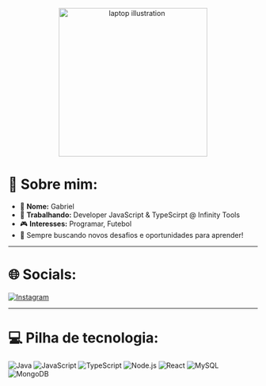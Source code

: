 <p align="center">
  <img src="[https://SEU-LINK-DE-IMAGEM.png](https://media.discordapp.net/attachments/1257110695837831289/1362012884690800760/computer-illustration.png?ex=6800d8d8&is=67ff8758&hm=b2e8de7edb7af034e69ff389697e944a01826ed02b75ddc2e9777b9795cdd1ff&=&format=webp&quality=lossless)" alt="laptop illustration" width="300"/>
</p>

# 👋 Sobre mim:

- 👤 **Nome:** Gabriel 
- 💼 **Trabalhando:** Developer JavaScript & TypeScirpt @ Infinity Tools
- 🎮 **Interesses:** Programar, Futebol
- 🚀 Sempre buscando novos desafios e oportunidades para aprender!

---

# 🌐 Socials:

[![Instagram](https://img.shields.io/badge/Instagram-%23E4405F.svg?style=for-the-badge&logo=instagram&logoColor=white)](https://instagram.com/gomeszs.g)  

---

# 💻 Pilha de tecnologia:

![Java](https://img.shields.io/badge/Java-orange?style=for-the-badge&logo=java&logoColor=white)
![JavaScript](https://img.shields.io/badge/JavaScript-%23F7DF1E.svg?style=for-the-badge&logo=javascript&logoColor=black)
![TypeScript](https://img.shields.io/badge/TypeScript-%23007ACC.svg?style=for-the-badge&logo=typescript&logoColor=white)
![Node.js](https://img.shields.io/badge/Node.js-%23339933.svg?style=for-the-badge&logo=node.js&logoColor=white)
![React](https://img.shields.io/badge/React-%2361DAFB.svg?style=for-the-badge&logo=react&logoColor=black)
![MySQL](https://img.shields.io/badge/MySQL-%2300f.svg?style=for-the-badge&logo=mysql&logoColor=white)
![MongoDB](https://img.shields.io/badge/MongoDB-%2347A248.svg?style=for-the-badge&logo=mongodb&logoColor=white)
